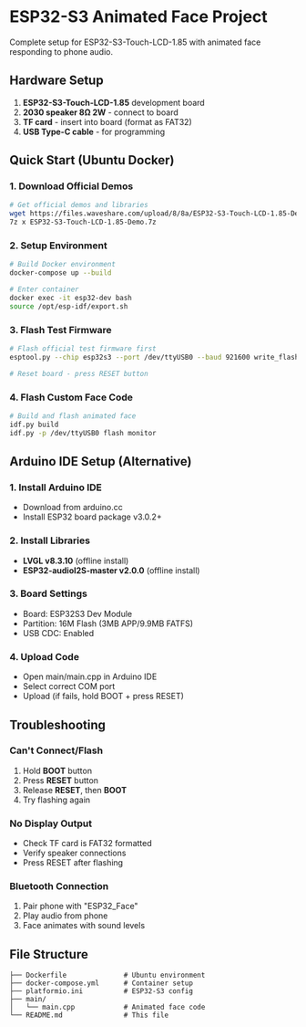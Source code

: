 # ESP32-S3 Animated Face Project

Complete setup for ESP32-S3-Touch-LCD-1.85 with animated face responding to phone audio.

## Hardware Setup
1. **ESP32-S3-Touch-LCD-1.85** development board
2. **2030 speaker 8Ω 2W** - connect to board
3. **TF card** - insert into board (format as FAT32)
4. **USB Type-C cable** - for programming

## Quick Start (Ubuntu Docker)

### 1. Download Official Demos
```bash
# Get official demos and libraries
wget https://files.waveshare.com/upload/8/8a/ESP32-S3-Touch-LCD-1.85-Demo.7z
7z x ESP32-S3-Touch-LCD-1.85-Demo.7z
```

### 2. Setup Environment
```bash
# Build Docker environment
docker-compose up --build

# Enter container
docker exec -it esp32-dev bash
source /opt/esp-idf/export.sh
```

### 3. Flash Test Firmware
```bash
# Flash official test firmware first
esptool.py --chip esp32s3 --port /dev/ttyUSB0 --baud 921600 write_flash -z 0x0 ESP32-S3-Touch-LCD-1.85-Demo/Firmware/firmware.bin

# Reset board - press RESET button
```

### 4. Flash Custom Face Code
```bash
# Build and flash animated face
idf.py build
idf.py -p /dev/ttyUSB0 flash monitor
```

## Arduino IDE Setup (Alternative)

### 1. Install Arduino IDE
- Download from arduino.cc
- Install ESP32 board package v3.0.2+

### 2. Install Libraries
- **LVGL v8.3.10** (offline install)
- **ESP32-audioI2S-master v2.0.0** (offline install)

### 3. Board Settings
- Board: ESP32S3 Dev Module
- Partition: 16M Flash (3MB APP/9.9MB FATFS)
- USB CDC: Enabled

### 4. Upload Code
- Open main/main.cpp in Arduino IDE
- Select correct COM port
- Upload (if fails, hold BOOT + press RESET)

## Troubleshooting

### Can't Connect/Flash
1. Hold **BOOT** button
2. Press **RESET** button
3. Release **RESET**, then **BOOT**
4. Try flashing again

### No Display Output
- Check TF card is FAT32 formatted
- Verify speaker connections
- Press RESET after flashing

### Bluetooth Connection
1. Pair phone with "ESP32_Face"
2. Play audio from phone
3. Face animates with sound levels

## File Structure
```
├── Dockerfile              # Ubuntu environment
├── docker-compose.yml      # Container setup
├── platformio.ini          # ESP32-S3 config
├── main/
│   └── main.cpp            # Animated face code
└── README.md               # This file
```